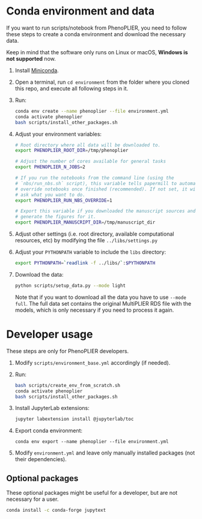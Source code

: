 # Conda environment and data

If you want to run scripts/notebook from PhenoPLIER, you need to follow these
steps to create a conda environment and download the necessary data.

Keep in mind that the software only runs on Linux or macOS, **Windows is not
supported** now.

1. Install [Miniconda](https://docs.conda.io/en/latest/miniconda.html).
1. Open a terminal, run `cd environment` from the folder where you cloned this
   repo, and execute all following steps in it.
1. Run:
 
    ```bash
    conda env create --name phenoplier --file environment.yml
    conda activate phenoplier
    bash scripts/install_other_packages.sh
    ```

1. Adjust your environment variables:

    ```bash
    # Root directory where all data will be downloaded to.
    export PHENOPLIER_ROOT_DIR=/tmp/phenoplier

    # Adjust the number of cores available for general tasks
    export PHENOPLIER_N_JOBS=2

    # If you run the notebooks from the command line (using the
    # `nbs/run_nbs.sh` script), this variable tells papermill to automatically
    # override notebooks once finished (recommended). If not set, it will
    # ask what you want to do.
    export PHENOPLIER_RUN_NBS_OVERRIDE=1
   
    # Export this variable if you downloaded the manuscript sources and want to
    # generate the figures for it.
    export PHENOPLIER_MANUSCRIPT_DIR=/tmp/manuscript_dir
    ```

1. Adjust other settings (i.e. root directory, available computational
   resources, etc) by modifying the file `../libs/settings.py`

1. Adjust your `PYTHONPATH` variable to include the `libs` directory:

    ```bash
    export PYTHONPATH=`readlink -f ../libs/`:$PYTHONPATH
    ```

1. Download the data:

    ```bash
    python scripts/setup_data.py --mode light
    ```

    Note that if you want to download all the data you have to use ``--mode
    full``.  The full data set contains the original MultiPLIER RDS file with
    the models, which is only necessary if you need to process it again.


# Developer usage

These steps are only for PhenoPLIER developers.

1. Modify `scripts/environment_base.yml` accordingly (if needed).
1. Run:
 
    ```bash
    bash scripts/create_env_from_scratch.sh
    conda activate phenoplier
    bash scripts/install_other_packages.sh
    ```


1. Install JupyterLab extensions:
 
    ```bash
    jupyter labextension install @jupyterlab/toc
    ```

1. Export conda environment:

    ```
    conda env export --name phenoplier --file environment.yml
    ```

1. Modify `environment.yml` and leave only manually installed packages (not their dependencies).


## Optional packages

These optional packages might be useful for a developer, but are not necessary
for a user.

```bash
conda install -c conda-forge jupytext
```

